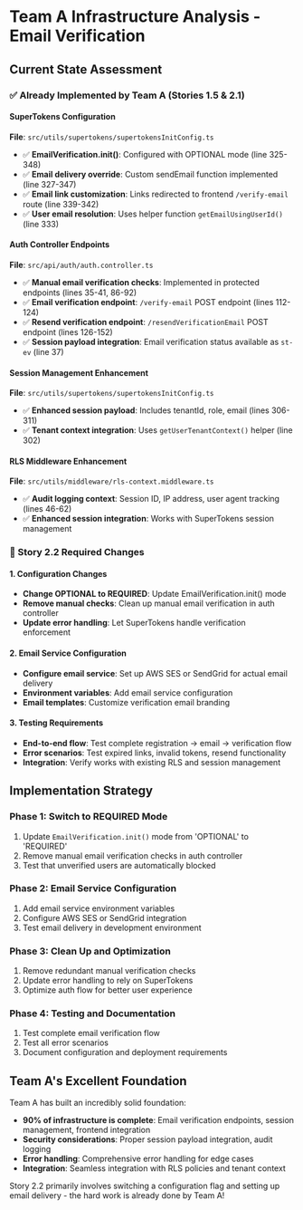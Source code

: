 # Team A Infrastructure Analysis - Email Verification

## Current State Assessment

### ✅ Already Implemented by Team A (Stories 1.5 & 2.1)

#### SuperTokens Configuration
**File**: `src/utils/supertokens/supertokensInitConfig.ts`
- ✅ **EmailVerification.init()**: Configured with OPTIONAL mode (line 325-348)
- ✅ **Email delivery override**: Custom sendEmail function implemented (line 327-347)
- ✅ **Email link customization**: Links redirected to frontend `/verify-email` route (line 339-342)
- ✅ **User email resolution**: Uses helper function `getEmailUsingUserId()` (line 333)

#### Auth Controller Endpoints
**File**: `src/api/auth/auth.controller.ts`
- ✅ **Manual email verification checks**: Implemented in protected endpoints (lines 35-41, 86-92)
- ✅ **Email verification endpoint**: `/verify-email` POST endpoint (lines 112-124)
- ✅ **Resend verification endpoint**: `/resendVerificationEmail` POST endpoint (lines 126-152)
- ✅ **Session payload integration**: Email verification status available as `st-ev` (line 37)

#### Session Management Enhancement
**File**: `src/utils/supertokens/supertokensInitConfig.ts`
- ✅ **Enhanced session payload**: Includes tenantId, role, email (lines 306-311)
- ✅ **Tenant context integration**: Uses `getUserTenantContext()` helper (line 302)

#### RLS Middleware Enhancement
**File**: `src/utils/middleware/rls-context.middleware.ts`
- ✅ **Audit logging context**: Session ID, IP address, user agent tracking (lines 46-62)
- ✅ **Enhanced session integration**: Works with SuperTokens session management

### 🔄 Story 2.2 Required Changes

#### 1. Configuration Changes
- **Change OPTIONAL to REQUIRED**: Update EmailVerification.init() mode
- **Remove manual checks**: Clean up manual email verification in auth controller
- **Update error handling**: Let SuperTokens handle verification enforcement

#### 2. Email Service Configuration
- **Configure email service**: Set up AWS SES or SendGrid for actual email delivery
- **Environment variables**: Add email service configuration
- **Email templates**: Customize verification email branding

#### 3. Testing Requirements
- **End-to-end flow**: Test complete registration → email → verification flow
- **Error scenarios**: Test expired links, invalid tokens, resend functionality
- **Integration**: Verify works with existing RLS and session management

## Implementation Strategy

### Phase 1: Switch to REQUIRED Mode
1. Update `EmailVerification.init()` mode from 'OPTIONAL' to 'REQUIRED'
2. Remove manual email verification checks in auth controller
3. Test that unverified users are automatically blocked

### Phase 2: Email Service Configuration
1. Add email service environment variables
2. Configure AWS SES or SendGrid integration
3. Test email delivery in development environment

### Phase 3: Clean Up and Optimization
1. Remove redundant manual verification checks
2. Update error handling to rely on SuperTokens
3. Optimize auth flow for better user experience

### Phase 4: Testing and Documentation
1. Test complete email verification flow
2. Test all error scenarios
3. Document configuration and deployment requirements

## Team A's Excellent Foundation

Team A has built an incredibly solid foundation:
- **90% of infrastructure is complete**: Email verification endpoints, session management, frontend integration
- **Security considerations**: Proper session payload integration, audit logging
- **Error handling**: Comprehensive error handling for edge cases
- **Integration**: Seamless integration with RLS policies and tenant context

Story 2.2 primarily involves switching a configuration flag and setting up email delivery - the hard work is already done by Team A!